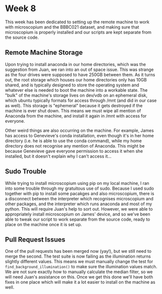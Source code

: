 # Week 8

This week has been dedicated to setting up the remote machine to work with microscopium and the BBBC021 dataset, and making sure that microscopium is properly installed and our scripts are kept separate from the source code.

## Remote Machine Storage
Upon trying to install anaconda in our home directories, which was the suggestion from Juan, we ran into an out of space issue. This was strange as the four drives were supposed to have 250GB between them. As it turns out, the root storage which houses our home directories only has 10GB shared, and is typically designed to store the operating system and whatever else is needed to boot the machine into a workable state. The "bulk" of the machine's storage lives on dev/vdb on an ephemeral disk, which ubuntu typically formats for access through /mnt (and did in our case as well). This storage is "ephemeral" because it gets destroyed if the machine is ever shut down. This means we must wipe all mention of Anaconda from the machine, and install it again in /mnt with access for everyone. 

Other weird things are also occurring on the machine. For example, James has access to Genevieve's conda installation, even though it's in her home directory (i.e. he is able to use the conda command), while my home directory does not recognise any mention of Anaconda. This might be because Genevieve gave everyone permission to access it when she installed, but it doesn't explain why I can't access it...

## Sudo Trouble
While trying to install microscopium using pip on my local machine, I ran into some trouble through my gratuitous use of sudo. Because I used sudo together with pip to install some pacakges and also microscopium, there is a disconnect between the interpreter which recognises microscopium and other packages, and the interpreter which runs anaconda and most of my python. This will require Juan's help to sort out. However, we were able to appropriately install microscopium on James' device, and so we've been able to tweak our script to work separate from the source code, ready to place on the machine once it is set up.

## Pull Request Issues
One of the pull requests has been merged now (yay!), but we still need to merge the second. The test suite is now failing as the illumination returns slightly different values. This means we must manually change the test for ```find_background_illumination()``` to make sure the illumination values match. We are not sure exactly how to manually calculate the median filter, so we will need Juan's assistance on this. Once we get this done we'll have both fixes in one place which will make it a lot easier to install on the machine as well.
